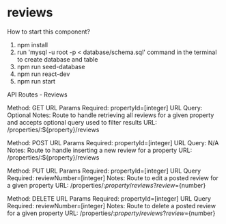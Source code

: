 # reviews
How to start this component?

1. npm install
2. run 'mysql -u root -p < database/schema.sql' command in the terminal to create database and table
3. npm run seed-database
4. npm run react-dev
5. npm run start

API Routes - Reviews

Method: GET
URL Params Required: propertyId=[integer]
URL Query: Optional
Notes: Route to handle retrieving all reviews for a given property and accepts optional query used to filter results
URL: /properties/:${property}/reviews

Method: POST
URL Params Required: propertyId=[integer]
URL Query: N/A
Notes: Route to handle inserting a new review for a property
URL: /properties/:${property}/reviews

Method: PUT
URL Params Required: propertyId=[integer]
URL Query Required: reviewNumber=[integer] 
Notes: Route to edit a posted review for a given property
URL: /properties/:${property}/reviews?review=${number}

Method: DELETE
URL Params Required: propertyId=[integer]
URL Query Required: reviewNumber=[integer] 
Notes: Route to delete a posted review for a given property
URL: /properties/:${property}/reviews?review=${number}
